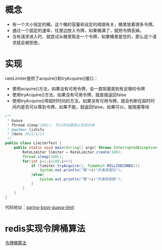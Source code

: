 # 概念

- 有一个大小恒定的桶，这个桶的容量和设定的阈值有关，桶里放着很多令牌。
- 通过一个固定的速率，往里边放入令牌，如果桶满了，就把令牌丢掉。
- 当有请求进入时，就尝试从桶里取走一个令牌，如果桶里是空的，那么这个请求就会被拒绝。

# 实现

rateLimiter提供了acquire()和tryAcquire()接口：

- 使用acquire()方法，如果没有可用令牌，会一直阻塞直到有足够的令牌
- 使用tryAcquire()方法，如果没有可用令牌，就直接返回false
- 使用tryAcquire()带超时时间的方法，如果没有可用令牌，就会判断在超时时间内是否可以等到令牌，如果不能，就返回false，如果可以，就阻塞等待

```java
/**
 * Guava
 * Thread.sleep(100L); 可以测试速度以及成功率
 * @author lizhifu
 * @date 2021/1/13
 */
public class LimiterTest {
    public static void main(String[] args) throws InterruptedException {
        RateLimiter limiter = RateLimiter.create(100);
        Thread.sleep(100L);
        for(int i=1;i<100;i++){
            if (limiter.tryAcquire(1, TimeUnit.MILLISECONDS)){
                System.out.println("第"+i+"次请求成功");
            }else{
                System.out.println("第"+i+"次请求拒绝");
            }
        }
    }
}
```

代码地址：[spring-boot-guava-limit](https://github.com/lizhifuabc/spring-learn/tree/main/spring-boot-guava-limit)

# redis实现令牌桶算法

[令牌桶算法](./https://github.com/lizhifuabc/spring-learn/tree/main/spring-boot-redis-limit)

